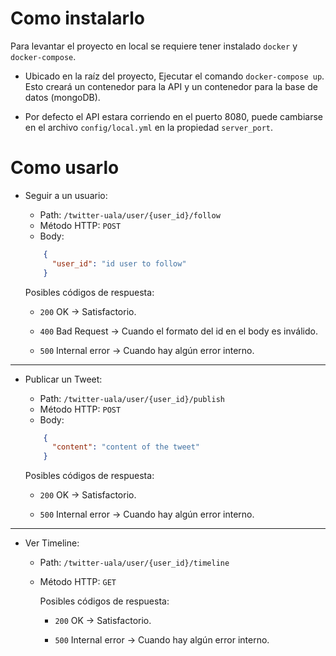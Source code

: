 # Como instalarlo
Para levantar el proyecto en local se requiere tener instalado `docker` y `docker-compose`.
* Ubicado en la raíz del proyecto, Ejecutar el comando `docker-compose up`. Esto creará un contenedor para la API y un contenedor para la base de datos (mongoDB).

* Por defecto el API estara corriendo en el puerto 8080, puede cambiarse en el archivo `config/local.yml` en la propiedad `server_port`.

# Como usarlo

* Seguir a un usuario:
  * Path: `/twitter-uala/user/{user_id}/follow`
  * Método HTTP: `POST`
  * Body:  
  
  ```json 
      {
        "user_id": "id user to follow"
      }
  ```
    
    Posibles códigos de respuesta:
    
    * `200` OK -> Satisfactorio.
    
    * `400` Bad Request -> Cuando el formato del id en el body es inválido.

    * `500` Internal error -> Cuando hay algún error interno.

---

* Publicar un Tweet:
  * Path: `/twitter-uala/user/{user_id}/publish`
  * Método HTTP: `POST`
  * Body:  
  
  ```json 
      {
        "content": "content of the tweet"
      }
  ```
    
    Posibles códigos de respuesta:
    
    * `200` OK -> Satisfactorio.
    
    * `500` Internal error -> Cuando hay algún error interno.

---

* Ver Timeline:
  * Path: `/twitter-uala/user/{user_id}/timeline`
  * Método HTTP: `GET`
    
    Posibles códigos de respuesta:
    
    * `200` OK -> Satisfactorio.
    
    * `500` Internal error -> Cuando hay algún error interno.